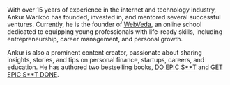 ﻿---
type: guest
Title: "Ankur Warikoo"
name: "Ankur Warikoo"
description: "Entrepreneur and Content Creator"
location: Delhi, India
linkedin: "https://www.linkedin.com/in/warikoo/"
website: http://www.webveda.com/
twitter: https://x.com/warikoo
instagram: https://www.instagram.com/ankurwarikoo
image: "/images/guests/ankur.jpg"
---
#
With over 15 years of experience in the internet and technology industry, Ankur Warikoo has founded, invested in, and mentored several successful ventures. Currently, he is the founder of [WebVeda](http://www.webveda.com/), an online school dedicated to equipping young professionals with life-ready skills, including entrepreneurship, career management, and personal growth. 

Ankur is also a prominent content creator, passionate about sharing insights, stories, and tips on personal finance, startups, careers, and education. He has authored two bestselling books, [DO EPIC S**T](https://amzn.to/4iIP2vo) and [GET EPIC S**T DONE](https://amzn.to/4iDDj14).